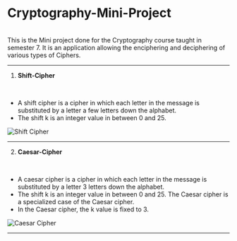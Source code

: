 # Cryptography-Mini-Project
<br/>
This is the Mini project done for the Cryptography course taught in semester 7. It is an application allowing the enciphering and deciphering of various types of Ciphers.

----

1. **Shift-Cipher**
<br/>
<ul>
<li>A shift cipher is a cipher in which each letter in the message is substituted by a letter a few letters down the alphabet.</li>
<li>The shift k is an integer value in between 0 and 25.</li>
</ul>

![Shift Cipher]('./Images/Shift_Cipher.png')

----

2. **Caesar-Cipher**
<br/>
<ul>
<li>A caesar cipher is a cipher in which each letter in the message is substituted by a letter 3 letters down the alphabet. </li>
<li>The shift k is an integer value in between 0 and 25. The Caesar cipher is a specialized case of the Caesar cipher.</li>
<li>In the Caesar cipher, the k value is fixed to 3.</li>
</ul>

![Caesar Cipher]('./Images/Caesar_Cipher.png')

----